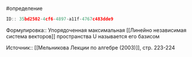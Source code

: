 #определение

```javascript
ID:: 35bd2502-4cf6-4897-a11f-4767c483dde9
```

Формулировка:: Упорядоченная максимальная [[Линейно независимая система векторов]] пространства U называется его базисом

Источник:: [[Мельникова Лекции по алгебре (2003)]], стр. 223-224